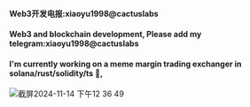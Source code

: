 #### Web3开发电报:xiaoyu1998@cactuslabs
#### Web3 and blockchain development, Please add my telegram:xiaoyu1998@cactuslabs
#### I'm currently working on a meme margin trading exchanger in solana/rust/solidity/ts 👋, 
![截屏2024-11-14 下午12 36 49](https://github.com/user-attachments/assets/9cd98b59-ed6e-41b1-8b2f-72908bd3f5b2)





<!--
**xiaoyu1998/xiaoyu1998** is a ✨ _special_ ✨ repository because its `README.md` (this file) appears on your GitHub profile.

Here are some ideas to get you started:

- 🔭 I’m currently working on ...
- 🌱 I’m currently learning ...
- 👯 I’m looking to collaborate on ...
- 🤔 I’m looking for help with ...
- 💬 Ask me about ...
- 📫 How to reach me: ...
- 😄 Pronouns: ...
- ⚡ Fun fact: ...
-->
